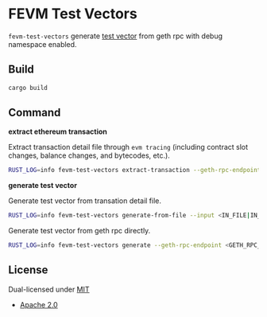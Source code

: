 # FEVM Test Vectors

`fevm-test-vectors` generate [test vector](https://github.com/filecoin-project/test-vectors) from geth rpc with debug namespace enabled.

## Build

``` bash
cargo build
```

## Command

**extract ethereum transaction**

Extract transaction detail file through `evm tracing` (including contract slot changes, balance changes, and bytecodes, etc.).

``` bash
RUST_LOG=info fevm-test-vectors extract-transaction --geth-rpc-endpoint <GETH_RPC_ENDPOINT> --tx-hash <TX_HASH> --out-dir <OUT_DIR> 
```

**generate test vector**

Generate test vector from transation detail file.

``` bash
RUST_LOG=info fevm-test-vectors generate-from-file --input <IN_FILE|IN_DIR> --out-dir <OUT_DIR>
```

Generate test vector from geth rpc directly.

``` bash
RUST_LOG=info fevm-test-vectors generate --geth-rpc-endpoint <GETH_RPC_ENDPOINT> --tx-hash <TX_HASH> --out-dir <OUT_DIR>
```

## License

Dual-licensed under [MIT](https://github.com/froghub-io/fevm-test-vectors/blob/main/LICENSE-MIT)

+ [Apache 2.0](https://github.com/froghub-io/fevm-test-vectors/blob/main/LICENSE-APACHE)
